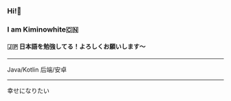 ### Hi!👋  
### I am Kiminowhite🇨🇳  
#### 🇯🇵 日本語を勉強してる！よろしくお願いします〜

---


<!--
**kiminowhite/kiminowhite** is a ✨ _special_ ✨ repository because its `README.md` (this file) appears on your GitHub profile.

Here are some ideas to get you started:

- 🔭 I’m currently working on ...
- 🌱 I’m currently learning ...
- 👯 I’m looking to collaborate on ...
- 🤔 I’m looking for help with ...
- 💬 Ask me about ...
- 📫 How to reach me: ...
- 😄 Pronouns: ...
- ⚡ Fun fact: ...
-->
Java/Kotlin
后端/安卓



---
幸せになりたい


